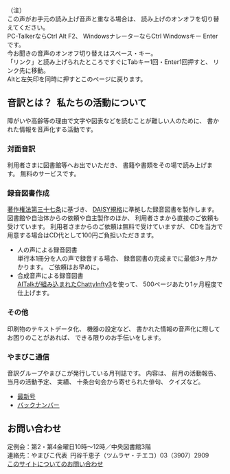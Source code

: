 <div id="parent">
  <span data-dur="45.676" data-begin="7.956">（注）</span>
  <div id="popup">この声がお手元の読み上げ音声と重なる場合は、
読み上げのオンオフを切り替えてください。<br />
PC-TalkerならCtrl Alt F2、
WindowsナレーターならCtrl Windowsキー Enterです。<br />
今お聞きの音声のオンオフ切り替えはスペース・キー。<br />
「リンク」と読み上げられたところですぐにTabキー1回・Enter1回押すと、
リンク先に移動。<br />
Altと左矢印を同時に押すとこのページに戻ります。</div>
</div>

## <span data-dur="4.649" data-begin="53.632">音訳とは？&ensp;私たちの活動について</span>

<span data-dur="6.511" data-begin="58.281">障がいや高齢等の理由で文字や図表などを読むことが難しい人のために、</span>
<span data-dur="5.129" data-begin="64.792">書かれた情報を音声化する活動です。</span>

### <span data-dur="2.068" data-begin="69.921">対面音訳</span>

<span data-dur="3.263" data-begin="71.989">利用者さまに図書館等へお出でいただき、</span>
<span data-dur="4.558" data-begin="75.252">書籍や書類をその場で読み上げます。</span>
<span data-dur="3.315" data-begin="79.810">無料のサービスです。</span>

### <span data-dur="2.614" data-begin="83.125">録音図書作成</span>

<span data-dur="4.729" data-begin="85.739">[著作権法第三十七条](http://elaws.e-gov.go.jp/search/elawsSearch/elaws_search/lsg0500/detail?lawId=345AC0000000048&openerCode=1)に基づき、</span>
<span data-dur="6.514" data-begin="90.468">[DAISY規格](http://www.dinf.ne.jp/doc/daisy/)に準拠した録音図書を製作します。</span>
<span data-dur="4.446" data-begin="96.982">図書館や自治体からの依頼や自主製作のほか、</span>
<span data-dur="5.54" data-begin="101.428">利用者さまから直接のご依頼も受けています。</span>
<span data-dur="4.074" data-begin="106.968">利用者さまからのご依頼は無料で受けていますが、</span>
<span data-dur="7.414" data-begin="111.042">CDを当方で用意する場合はCD代として100円ご負担いただきます。</span>

- <span data-dur="3.357" data-begin="118.456">人の声による録音図書</span>  
<span data-dur="4.662" data-begin="121.813">単行本1冊分を人の声で録音する場合、</span>
<span data-dur="5.574" data-begin="126.475">録音図書の完成までに最低3ヶ月かかります。</span>
<span data-dur="3.297" data-begin="132.049">ご依頼はお早めに。</span>
- <span data-dur="3.718" data-begin="135.346">合成音声による録音図書</span>  
<span data-dur="5.5" data-begin="139.064">[AITalkが組み込まれたChattyInfty3](http://www.sciaccess.net/jp/ChattyInfty/)を使って、</span>
<span data-dur="5.191" data-begin="144.564">500ページあたり1ヶ月程度で仕上げます。</span>

### <span data-dur="1.717" data-begin="149.755">その他</span>

<span data-dur="2.549" data-begin="151.472">印刷物のテキストデータ化、</span>
<span data-dur="1.762" data-begin="154.021">機器の設定など、</span>
<span data-dur="4.613" data-begin="155.783">書かれた情報の音声化に際してお困りのことがあれば、</span>
<span data-dur="4.078" data-begin="160.396">できる限りのお手伝いをします。</span>

### <span data-dur="2.249" data-begin="164.474">やまびこ通信</span>

<span data-dur="4.869" data-begin="166.723">音訳グループやまびこが発行している月刊誌です。</span>
<span data-dur="1.296" data-begin="171.592">内容は、</span>
<span data-dur="2.322" data-begin="172.888">前月の活動報告、</span>
<span data-dur="2.144" data-begin="175.210">当月の活動予定、</span>
<span data-dur="1.319" data-begin="177.354">実績、</span>
<span data-dur="3.002" data-begin="178.673">十条台句会から寄せられた俳句、</span>
<span data-dur="2.481" data-begin="181.675">クイズなど。</span>

- <span data-dur="3.771" data-begin="184.156">[最新号](phrase.html)</span>
- <span data-dur="3.891" data-begin="187.927">[バックナンバー](bn.html)</span>

## <span data-dur="1.943" data-begin="191.818">お問い合わせ</span>

<span data-dur="7.597" data-begin="193.761">定例会：第2・第4金曜日10時～12時／中央図書館3階</span>  
<span data-dur="8.513" data-begin="201.358">連絡先：やまびこ代表&ensp;円谷千恵子（ツムラヤ・チエコ）03（3907）2909</span>  
<span data-dur="4.968" data-begin="209.871">[このサイトについてのお問い合わせ](mailto:ymbk2016ml@gmail.com?Subject=やまびこウェブサイトについて)</span>
<span data-dur="6.146" data-begin="214.839"><!--以上でこのページの読み上げは終わりです。--> </span>
